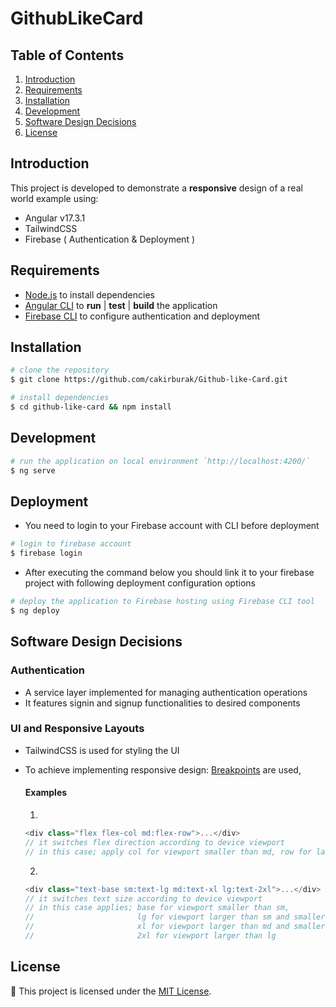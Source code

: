 # GithubLikeCard

## Table of Contents
1. [Introduction](#introduction)
2. [Requirements](#requirements)
3. [Installation](#installation)
4. [Development](#development)
5. [Software Design Decisions](#software-design-decisions)
6. [License](#license)

## Introduction

This project is developed to demonstrate a **responsive** design of a real world example using:
- Angular v17.3.1
- TailwindCSS
- Firebase ( Authentication & Deployment )

## Requirements

- [Node.js](https://nodejs.org/en/download/current) to install dependencies
- [Angular CLI](https://angular.io/cli) to **run** | **test** | **build** the application
- [Firebase CLI](https://firebase.google.com/docs/cli#mac-linux-npm) to configure authentication and deployment

## Installation

```bash
# clone the repository
$ git clone https://github.com/cakirburak/Github-like-Card.git

# install dependencies
$ cd github-like-card && npm install
```

## Development
```bash
# run the application on local environment `http://localhost:4200/`
$ ng serve
```

## Deployment

- You need to login to your Firebase account with CLI before deployment

```bash
# login to firebase account
$ firebase login
```

- After executing the command below you should link it to your firebase project with following deployment configuration options

```bash
# deploy the application to Firebase hosting using Firebase CLI tool
$ ng deploy
```

## Software Design Decisions

### Authentication

- A service layer implemented for managing authentication operations
- It features signin and signup functionalities to desired components

### UI and Responsive Layouts

- TailwindCSS is used for styling the UI
- To achieve implementing responsive design: [Breakpoints](https://tailwindcss.com/docs/responsive-design) are used,

  #### Examples
  1. 
  ```js
  <div class="flex flex-col md:flex-row">...</div>
  // it switches flex direction according to device viewport
  // in this case; apply col for viewport smaller than md, row for lager than md
  ```
  2.
  ```js
  <div class="text-base sm:text-lg md:text-xl lg:text-2xl">...</div>
  // it switches text size according to device viewport
  // in this case applies; base for viewport smaller than sm,
  //                       lg for viewport larger than sm and smaller than md,
  //                       xl for viewport larger than md and smaller than lg,
  //                       2xl for viewport larger than lg
  ```

## License

📄 This project is licensed under the [MIT License](LICENSE).
